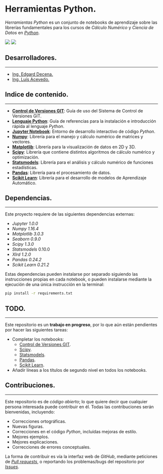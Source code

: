 # Herramientas Python.

*Herramientas Python* es un conjunto de notebooks de aprendizaje sobre las librerías fundamentales para los cursos de *Cálculo Numérico* y *Ciencia de Datos* en [*Python*](https://www.python.org).

<img src="https://img.shields.io/badge/License-MIT-green" /> <img src="https://img.shields.io/badge/Python-3.5-blue" />

## Desarrolladores.
***
* [Ing. Edgard Decena.](mailto:edecena@gmail.com)
* [Ing. Luís Acevedo.](mailto:laar19@protonmail.com)

## Indice de contenido.
***
* [**Control de Versiones GIT**](00_control_git.ipynb): Guía de uso del Sistema de Control de Versiones GIT.
* [**Lenguaje Python**](00_lenguaje_python.ipynb):  Guía de referencias para la instalación e introducción rápida al lenguaje *Python*.
* [**Jupyter Notebook**](01_jupyter_notebook.ipynb): Entorno de desarrollo interactivo de código *Python*.
* [**Numpy**](02_numpy.ipynb): Librería para el manejo y cálculo numérico de matrices y vectores.
* [**Matplotlib**](03_matplotlib.ipynb): Librería para la visualización de datos en 2D y 3D.
* [**Scipy**](04_scipy.ipynb): Librería que contiene distintos algoritmos de cálculo numérico y optimización.
* [**Statsmodels**](05_statsmodels.ipynb): Librería para el análisis y cálculo numérico de funciones estadísticas.
* [**Pandas**](06_pandas.ipynb): Librería para el procesamiento de datos.
* [**Scikit Learn**](07_scikit_learn.ipynb): Librería para el desarrollo de modelos de Aprendizaje Automático.

## Dependencias.
***
Este proyecto requiere de las siguientes dependencias externas:

* *Jupyter 1.0.0*
* *Numpy 1.16.4*
* *Matplotlib 3.0.3*
* *Seaborn 0.9.0*
* *Scipy 1.3.0*
* *Statsmodels* 0.10.0
* *Xlrd 1.2.0*
* *Pandas 0.24.2*
* *Scikit Learn 0.21.2*

Estas dependencias pueden instalarse por separado siguiendo las instrucciones propias en cada notebook, o pueden instalarse mediante la ejecución de una única instrucción en la terminal:
```bash
pip install -r requirements.txt
```

## TODO.
***
Este repositorio es un **trabajo en progreso**, por lo que aún están pendientes por hacer las siguientes tareas:

* Completar los notebooks:
    * [Control de Versiones GIT](00_control_git.ipynb).
    * [Scipy](04_scipy.ipynb).
    * [Statsmodels](05_statsmodels.ipynb).
    * [Pandas](06_pandas.ipynb).
    * [Scikit Learn](07_scikit_learn.ipynb).
* Añadir líneas a los títulos de segundo nivel en todos los notebooks.

## Contribuciones.
***
Este repositorio es de *código abierto*; lo que quiere decir que cualquier persona interesada puede contribuir en él. Todas las contribuciones serán bienvenidas, incluyendo:

* Correcciones ortográficas.
* Nuevas figuras.
* Correcciones en el código *Python*, incluídas mejoras de estilo.
* Mejores ejemplos.
* Mejores explicaciones. 
* Correcciones de errores conceptuales.

La forma de contribuir es vía la interfaz web de *GitHub*, mediante peticiones de [*Pull requests*](https://github.com/ejdecena/herramientas_python/pulls), o reportando los problemas/bugs del repositorio por [*Issues*](https://github.com/ejdecena/herramientas_python/issues).
